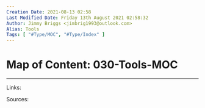 ```yaml
---
Creation Date: 2021-08-13 02:58
Last Modified Date: Friday 13th August 2021 02:58:32
Author: Jimmy Briggs <jimbrig1993@outlook.com>
Alias: Tools
Tags: [ "#Type/MOC", "#Type/Index" ]
---
```


# Map of Content: 030-Tools-MOC

***

Links: 

Sources:

